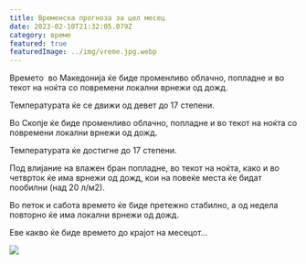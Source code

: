```yaml
---
title: Временска прогноза за цел месец
date: 2023-02-10T21:32:05.079Z
category: време
featured: true
featuredImage: ../img/vreme.jpg.webp
---
```


<!--StartFragment-->

Времето  во Македонија ќе биде променливо облачно, попладне и во текот на ноќта со повремени локални врнежи од дожд.

<!--EndFragment--><!--StartFragment-->

Температурата ќе се движи од девет до 17 степени.

Во Скопје ќе биде променливо облачно, попладне и во текот на ноќта со повремени локални врнежи од дожд.

Температурата ќе достигне до 17 степени.

Под влијание на влажен бран попладне, во текот на ноќта, како и во четврток ќе има врнежи од дожд, кои на повеќе места ќе бидат пообилни (над 20 л/м2).

Во петок и сабота времето ќе биде претежно стабилно, а од недела повторно ќе има локални врнежи од дожд.

Еве какво ќе биде времето до крајот на месецот...

![](https://skopjeinfo.mk/sites/default/files/styles/large/public/article/images/2016/march/untitledoi98pyu89u89yy50956u56u56iu056u56u55l78o87871111111.png?itok=Jv5BpXU7)
